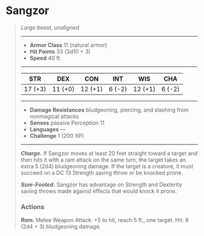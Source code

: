 # Sangzor
>*Large beast, unaligned*
>___
>- **Armor Class** 11 (natural armor)
>- **Hit Points** 33 (3d10 + 3)
>- **Speed** 40 ft.
>___
>|STR|DEX|CON|INT|WIS|CHA|
>|:---:|:---:|:---:|:---:|:---:|:---:|
>|17 (+3)|11 (+0)|12 (+1)|6 (-2)|12 (+1)|6 (-2)|
>___
>- **Damage Resistances** bludgeoning, piercing, and slashing from nonmagical attacks
>- **Senses** passive Perception 11
>- **Languages** —
>- **Challenge** 1 (200 XP)
>___
>***Charge.*** If Sangzor moves at least 20 feet straight toward a target and then hits it with a ram attack on the same turn, the target takes an extra 5 (2d4) bludgeoning damage. If the target is a creature, it must succeed on a DC 13 Strength saving throw or be knocked prone.  
>
>***Sure-Footed.*** Sangzor has advantage on Strength and Dexterity saving throws made against effects that would knock it prone.  
>
>### Actions
>***Ram.*** Melee Weapon Attack: +5 to hit, reach 5 ft., one target. Hit: 8 (2d4 + 3) bludgeoning damage.